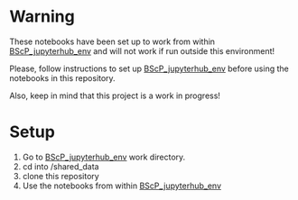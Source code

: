 # Warning
These notebooks have been set up to work from within [BScP_jupyterhub_env](https://github.com/matercomus/BScP_jupyterhub_env)
and will not work if run outside this environment!

Please, follow instructions to set up [BScP_jupyterhub_env](https://github.com/matercomus/BScP_jupyterhub_env)  before using the notebooks in this repository.

Also, keep in mind that this project is a work in progress!

# Setup
1. Go to [BScP_jupyterhub_env](https://github.com/matercomus/BScP_jupyterhub_env) work directory.
2. cd into /shared_data
3. clone this repository
4. Use the notebooks from within [BScP_jupyterhub_env](https://github.com/matercomus/BScP_jupyterhub_env)

